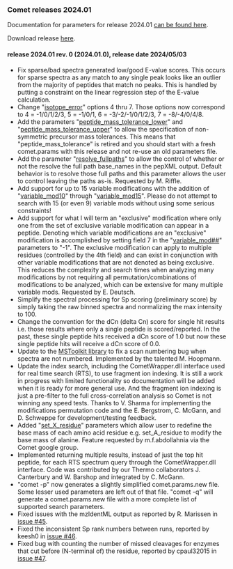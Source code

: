 ### Comet releases 2024.01

Documentation for parameters for release 2024.01 [can be found 
here](/Comet/parameters/parameters_202401/).

Download release [here](https://github.com/UWPR/Comet/releases).

#### release 2024.01 rev. 0 (2024.01.0), release date 2024/05/03

- Fix sparse/bad spectra generated low/good E-value scores. This occurs for
sparse spectra as any match to any single peak looks like an outlier from the
majority of peptides that match no peaks.  This is handled by putting a
constraint on the linear regression step of the E-value calculation.
- Change
"[isotope_error](https://uwpr.github.io/Comet/parameters/parameters_202401/isotope_error.html)"
options 4 thru 7.  Those options now correspond to 4 = -1/0/1/2/3,
5 = -1/0/1, 6 = -3/-2/-1/0/1/2/3, 7 = -8/-4/0/4/8. 
- Add the parameters
"[peptide_mass_tolerance_lower](https://uwpr.github.io/Comet/parameters/parameters_202401/peptide_mass_tolerance_lower.html)"
and
"[peptide_mass_tolerance_upper](https://uwpr.github.io/Comet/parameters/parameters_202401/peptide_mass_tolerance_upper.html)"
to allow the specification of non-symmetric precursor mass tolerances.
This means that "peptide_mass_tolerance" is retired and you should start
with a fresh comet.params with this release and not re-use an old
parameters file.
- Add the parameter
"[resolve_fullpaths](https://uwpr.github.io/Comet/parameters/parameters_202401/resolve_fullpaths.html)"
to allow the control of whether or not 
the resolve the full path base_names in the pepXML output.  Default behavior is 
to resolve those full paths and this parameter allows the user to control 
leaving the paths as-is.  Requested by M. Riffle.
- Add support for up to 15 variable modifications with the addition of
"[variable_mod10](https://uwpr.github.io/Comet/parameters/parameters_202401/variable_modXX.html)"
through
"[variable_mod15](https://uwpr.github.io/Comet/parameters/parameters_202401/variable_modXX.html)".
Please do not attempt to search with 15 (or even 9) variable mods without
using some serious constraints!
- Add support for what I will term an "exclusive" modification where only one from
the set of exclusive variable modification can appear in a peptide. Denoting which
variable modifications are an "exclusive" modification is accomplished by setting
field 7 in the 
"[variable_mod##](https://uwpr.github.io/Comet/parameters/parameters_202401/variable_modXX.html)"
parameters to "-1".  The exclusive modification can
apply to multiple residues (controlled by the 4th field) and can exist in conjunction
with other variable modifications that are not denoted as being exclusive.  This
reduces the complexity and search times when analyzing many modifications by not
requiring all permutation/combinations of modifications to be analyzed, which can be
extensive for many multiple variable mods.  Requested by E. Deutsch.
- Simplify the spectral processing for Sp scoring (preliminary score) by simply 
taking the raw binned spectra and normalizing the max intensity to 100.
- Change the convention for the dCn (delta Cn) score for single hit results 
i.e. those results where only a single peptide is scored/reported.  In the 
past, these single peptide hits received a dCn score of 1.0 but now these 
single peptide hits will receive a dCn score of 0.0.
- Update to the
[MSToolkit library](https://github.com/mhoopmann/mstoolkit)
to fix a scan numbering bug when spectra are not numbered.  Implemented by
the talented M. Hoopmann.
- Update the index search, including the CometWrapper.dll interface used for 
real time search (RTS), to use fragment ion indexing.  It is still a work in
progress with limited functionality so documentation will be added when it is
ready for more general use.  And the fragment ion indexing is just a pre-filter
to the full cross-correlation analysis so Comet is not winning any speed tests.
Thanks to V. Sharma for implementing the modifications permutation code and
the E. Bergstrom, C. McGann, and D. Schweppe for development/testing feedback.
- Added
"[set_X_residue](https://uwpr.github.io/Comet/parameters/parameters_202401/set_X_residue.html)"
parameters which allow user to redefine the base mass of each amino acid residue
e.g. set_A_residue to modify the base mass of alanine.  Feature requested by
m.f.abdollahnia via the Comet google group.
- Implemented returning multiple results, instead of just the top hit peptide,
for each RTS spectrum query through the CometWrapper.dll interface.  Code was
contributed by our Thermo collaborators J. Canterbury and W. Barshop and
integrated by C. McGann.
- "comet -p" now generates a slightly simplified comet.params.new file.  Some
lesser used parameters are left out of that file.  "comet -q" will generate
a comet.params.new file with a more complete list of supported search parameters.
- Fixed issues with the mzIdentML output as reported by R. Marissen in
[issue #45](https://github.com/UWPR/Comet/issues/45).
- Fixed the inconsistent Sp rank numbers between runs, reported by keesh0 in
[issue #46](https://github.com/UWPR/Comet/issues/46).
- Fixed bug with counting the number of missed cleavages for enzymes that cut 
before (N-terminal of) the residue, reported by cpaul32015 in
[issue #47](https://github.com/UWPR/Comet/issues/47).
